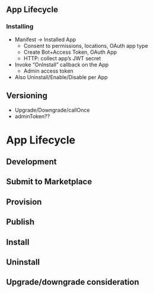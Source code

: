 ## App Lifecycle
### Installing
- Manifest -> Installed App
  - Consent to permissions, locations, OAuth app type
  - Create Bot+Access Token, OAuth App
  - HTTP: collect app’s JWT secret
- Invoke “OnInstall” callback on the App
  - Admin access token
- Also Uninstall/Enable/Disable per App

## Versioning
- Upgrade/Downgrade/callOnce
- adminToken??









# App Lifecycle
## Development
## Submit to Marketplace
## Provision
## Publish
## Install
## Uninstall
## Upgrade/downgrade consideration